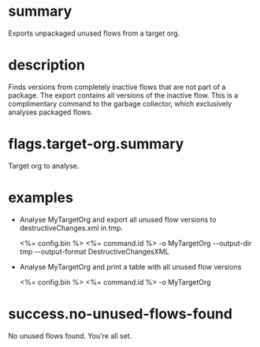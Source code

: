 # summary

Exports unpackaged unused flows from a target org.

# description

Finds versions from completely inactive flows that are not part of a package. The export contains all versions of the inactive flow. This is a complimentary command to the garbage collector, which exclusively analyses packaged flows.

# flags.target-org.summary

Target org to analyse.

# examples

- Analyse MyTargetOrg and export all unused flow versions to destructiveChanges.xml in tmp.

  <%= config.bin %> <%= command.id %> -o MyTargetOrg --output-dir tmp --output-format DestructiveChangesXML

- Analyse MyTargetOrg and print a table with all unused flow versions

  <%= config.bin %> <%= command.id %> -o MyTargetOrg

# success.no-unused-flows-found

No unused flows found. You're all set.
